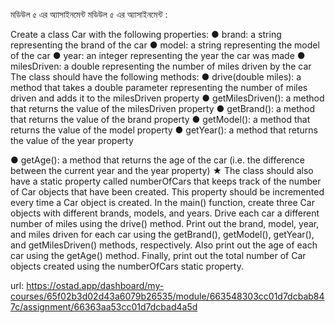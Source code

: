 মডিউল ৫ এর অ্যাসাইনমেন্ট
মডিউল ৫ এর অ্যাসাইনমেন্ট :

Create a class Car with the following properties:
● brand: a string representing the brand of the car
● model: a string representing the model of the car
● year: an integer representing the year the car was made
● milesDriven: a double representing the number of miles driven by the car
The class should have the following methods:
● drive(double miles): a method that takes a double parameter representing the
number of miles driven and adds it to the milesDriven property
● getMilesDriven(): a method that returns the value of the milesDriven property
● getBrand(): a method that returns the value of the brand property
● getModel(): a method that returns the value of the model property
● getYear(): a method that returns the value of the year property


● getAge(): a method that returns the age of the car (i.e. the difference between the
current year and the year property)
★ The class should also have a static property called numberOfCars that keeps track
of the number of Car objects that have been created. This property should be
incremented every time a Car object is created.
In the main() function, create three Car objects with different brands, models, and years.
Drive each car a different number of miles using the drive() method.
Print out the brand, model, year, and miles driven for each car using the
getBrand(), getModel(), getYear(), and getMilesDriven() methods, respectively.
Also print out the age of each car using the getAge() method.
Finally, print out the total number of Car objects created using the numberOfCars static
property.

url: https://ostad.app/dashboard/my-courses/65f02b3d02d43a6079b26535/module/663548303cc01d7dcbab847c/assignment/66363aa53cc01d7dcbad4a5d 